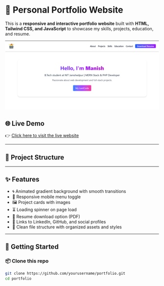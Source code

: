 # 💼 Personal Portfolio Website

This is a **responsive and interactive portfolio website** built with **HTML, Tailwind CSS, and JavaScript** to showcase my skills, projects, education, and resume.

![Portfolio Screenshot](assets/home.png)

## 🌐 Live Demo

👉 [Click here to visit the live website](https://your-portfolio-link.com)

---

## 📁 Project Structure


---

## ✨ Features

- 🌀 Animated gradient background with smooth transitions
- 📱 Responsive mobile menu toggle
- 🖼️ Project cards with images
- ⏳ Loading spinner on page load
- 📄 Resume download option (PDF)
- 🔗 Links to LinkedIn, GitHub, and social profiles
- 🔧 Clean file structure with organized assets and styles

---

## 🚀 Getting Started

### 📦 Clone this repo

```bash
git clone https://github.com/yourusername/portfolio.git
cd portfolio

